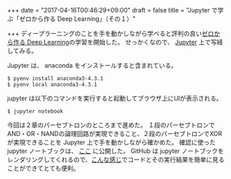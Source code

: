 +++
date = "2017-04-16T00:46:29+09:00"
draft = false
title = "Jupyter で学ぶ「ゼロから作る Deep Learning」（その１）"

+++
ディープラーニングのことを手を動かしながら学べると評判の良い[ゼロから作る Deep Learning](https://www.amazon.co.jp/dp/4873117585)の学習を開始した。
せっかくなので、 [Jupyter](http://jupyter.org/) 上で写経してみる。

Jupyter は、 anaconda をインストールすると含まれている。

```
$ pyenv install anaconda3-4.3.1
$ pyenv local anaconda3-4.3.1
```

jupyter は以下のコマンドを実行すると起動してブラウザ上にUIが表示される。

`$ jupyter notebook`

今回は２章のパーセブトロンのところまで進めた。
１段のパーセブトロンでAND・OR・NANDの論理回路が実現できること、２段のパーセブトロンでXORが実現できることを Jupyter 上で手を動かしながら確かめた。
確認に使った jupyter ノートブックは、 [ここ](https://github.com/mayosuke/deep-learning-from-scratch) に公開した。
GitHub は jupyter ノートブックをレンダリングしてくれるので、[こんな感じ](https://github.com/mayosuke/deep-learning-from-scratch/blob/master/deep-learning-from-scratch-c2.ipynb)でコードとその実行結果を簡単に見ることができてとても便利。

 

